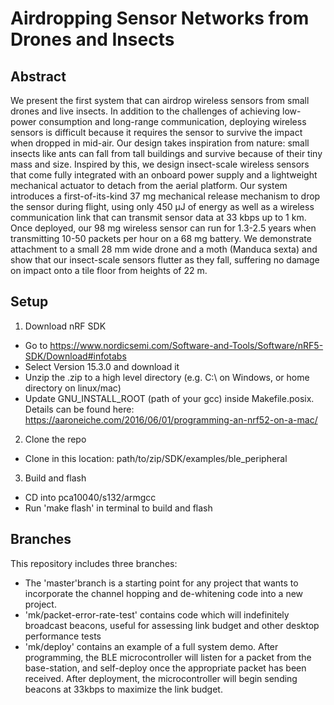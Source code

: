 # Airdropping Sensor Networks from Drones and Insects

## Abstract
We present the first system that can airdrop wireless sensors from small drones and live insects. In addition to the challenges of achieving low-power consumption and long-range communication, deploying wireless sensors is difficult because it requires the sensor to survive the impact when dropped in mid-air. Our design takes inspiration from nature: small insects like ants can fall from tall buildings and survive because of their tiny mass and size. Inspired by this, we design insect-scale wireless sensors that come fully integrated with an onboard power supply and a lightweight mechanical actuator to detach from the aerial platform. Our system introduces a first-of-its-kind 37 mg mechanical release mechanism to drop the sensor during flight, using only 450 μJ of energy as well as a wireless communication link that can transmit sensor data at 33 kbps up to 1 km. Once deployed, our 98 mg wireless sensor can run for 1.3-2.5 years when transmitting 10-50 packets per hour on a 68 mg battery. We demonstrate attachment to a small 28 mm wide drone and a moth (Manduca sexta) and show that our insect-scale sensors flutter as they fall, suffering no damage on impact onto a tile floor from heights of 22 m.

## Setup
1. Download nRF SDK
-  Go to https://www.nordicsemi.com/Software-and-Tools/Software/nRF5-SDK/Download#infotabs
-  Select Version 15.3.0 and download it
-  Unzip the .zip to a high level directory (e.g. C:\ on Windows, or home directory on linux/mac)
-  Update GNU_INSTALL_ROOT (path of your gcc) inside Makefile.posix. Details can be found here: https://aaroneiche.com/2016/06/01/programming-an-nrf52-on-a-mac/
2. Clone the repo
-  Clone in this location: path/to/zip/SDK/examples/ble_peripheral
3. Build and flash
-  CD into pca10040/s132/armgcc
-  Run 'make flash' in terminal to build and flash 

## Branches
This repository includes three branches:
-  The 'master'branch is a starting point for any project that wants to incorporate the channel hopping and de-whitening code into a new project. 
-  'mk/packet-error-rate-test' contains code which will indefinitely broadcast beacons, useful for assessing link budget and other desktop performance tests
-  'mk/deploy' contains an example of a full system demo. After programming, the BLE microcontroller will listen for a packet from the base-station, and self-deploy once the appropriate packet has been received. After deployment, the microcontroller will begin sending beacons at 33kbps to maximize the link budget.
